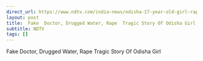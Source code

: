 ```yaml
---
direct_url: https://www.ndtv.com/india-news/odisha-17-year-old-girl-raped-babani-shankar-das-posed-as-doctor-8756938#publisher=newsstand
layout: post
title:  Fake  Doctor, Drugged Water, Rape  Tragic Story Of Odisha Girl
subtitle: NDTV
tags: []
---
```


 Fake  Doctor, Drugged Water, Rape  Tragic Story Of Odisha Girl
